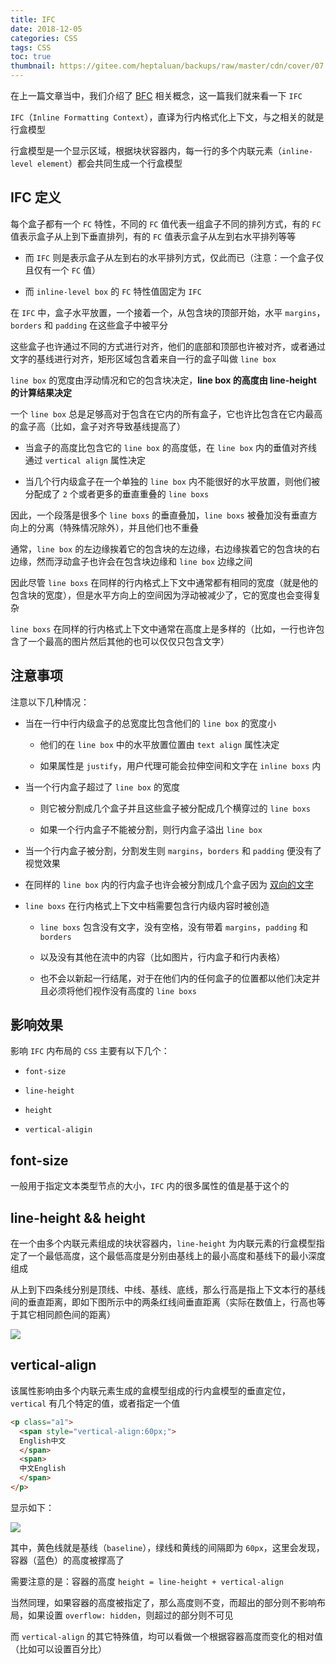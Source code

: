```yaml
---
title: IFC
date: 2018-12-05
categories: CSS
tags: CSS
toc: true
thumbnail: https://gitee.com/heptaluan/backups/raw/master/cdn/cover/07.jpg
---
```


在上一篇文章当中，我们介绍了 [BFC](https://heptaluan.github.io/2018/12/03/CSS/06/) 相关概念，这一篇我们就来看一下 `IFC`

`IFC`（`Inline Formatting Context`），直译为行内格式化上下文，与之相关的就是行盒模型

行盒模型是一个显示区域，根据块状容器内，每一行的多个内联元素（`inline-level element`）都会共同生成一个行盒模型

<!--more-->

## IFC 定义

每个盒子都有一个 `FC` 特性，不同的 `FC` 值代表一组盒子不同的排列方式，有的 `FC` 值表示盒子从上到下垂直排列，有的 `FC` 值表示盒子从左到右水平排列等等

* 而 `IFC` 则是表示盒子从左到右的水平排列方式，仅此而已（注意：一个盒子仅且仅有一个 `FC` 值）

* 而 `inline-level box` 的 `FC` 特性值固定为 `IFC`

在 `IFC` 中，盒子水平放置，一个接着一个，从包含块的顶部开始，水平 `margins`，`borders` 和 `padding` 在这些盒子中被平分

这些盒子也许通过不同的方式进行对齐，他们的底部和顶部也许被对齐，或者通过文字的基线进行对齐，矩形区域包含着来自一行的盒子叫做 `line box`

`line box` 的宽度由浮动情况和它的包含块决定，**line box 的高度由 line-height 的计算结果决定**

一个 `line box` 总是足够高对于包含在它内的所有盒子，它也许比包含在它内最高的盒子高（比如，盒子对齐导致基线提高了）

* 当盒子的高度比包含它的 `line box` 的高度低，在 `line box` 内的垂值对齐线通过 `vertical align` 属性决定

* 当几个行内级盒子在一个单独的 `line box` 内不能很好的水平放置，则他们被分配成了 `2` 个或者更多的垂直重叠的 `line boxs`

因此，一个段落是很多个 `line boxs` 的垂直叠加，`line boxs` 被叠加没有垂直方向上的分离（特殊情况除外），并且他们也不重叠

通常，`line box` 的左边缘挨着它的包含块的左边缘，右边缘挨着它的包含块的右边缘，然而浮动盒子也许会在包含块边缘和 `line box` 边缘之间

因此尽管 `line boxs` 在同样的行内格式上下文中通常都有相同的宽度（就是他的包含块的宽度），但是水平方向上的空间因为浮动被减少了，它的宽度也会变得复杂

`line boxs` 在同样的行内格式上下文中通常在高度上是多样的（比如，一行也许包含了一个最高的图片然后其他的也可以仅仅只包含文字）

## 注意事项

注意以下几种情况：

* 当在一行中行内级盒子的总宽度比包含他们的 `line box` 的宽度小

  * 他们的在 `line box` 中的水平放置位置由 `text align` 属性决定
  
  * 如果属性是 `justify`，用户代理可能会拉伸空间和文字在 `inline boxs` 内

* 当一个行内盒子超过了 `line box` 的宽度
  
  * 则它被分割成几个盒子并且这些盒子被分配成几个横穿过的 `line boxs`
  
  * 如果一个行内盒子不能被分割，则行内盒子溢出 `line box`

* 当一个行内盒子被分割，分割发生则 `margins`，`borders` 和 `padding` 便没有了视觉效果

* 在同样的 `line box` 内的行内盒子也许会被分割成几个盒子因为 [双向的文字](https://www.w3.org/TR/2011/REC-CSS2-20110607/visuren.html#direction)

* `line boxs` 在行内格式上下文中档需要包含行内级内容时被创造

  * `line boxs` 包含没有文字，没有空格，没有带着 `margins`，`padding` 和 `borders`
  
  * 以及没有其他在流中的内容（比如图片，行内盒子和行内表格）
  
  * 也不会以新起一行结尾，对于在他们内的任何盒子的位置都以他们决定并且必须将他们视作没有高度的 `line boxs`






## 影响效果

影响 `IFC` 内布局的 `CSS` 主要有以下几个：

* `font-size`

* `line-height`

* `height`

* `vertical-aligin`






## font-size

一般用于指定文本类型节点的大小，`IFC` 内的很多属性的值是基于这个的




## line-height && height

在一个由多个内联元素组成的块状容器内，`line-height` 为内联元素的行盒模型指定了一个最低高度，这个最低高度是分别由基线上的最小高度和基线下的最小深度组成

从上到下四条线分别是顶线、中线、基线、底线，那么行高是指上下文本行的基线间的垂直距离，即如下图所示中的两条红线间垂直距离（实际在数值上，行高也等于其它相同颜色间的距离）

![](https://gitee.com/heptaluan/backups/raw/master/cdn/css/01.png)



## vertical-align

该属性影响由多个内联元素生成的盒模型组成的行内盒模型的垂直定位，`vertical` 有几个特定的值，或者指定一个值

```html
<p class="a1">
  <span style="vertical-align:60px;">
  English中文
  </span>
  <span>
  中文English
  </span>
</p>
```

显示如下：

![](https://gitee.com/heptaluan/backups/raw/master/cdn/css/07.png)

其中，黄色线就是基线（`baseline`），绿线和黄线的间隔即为 `60px`，这里会发现，容器（蓝色）的高度被撑高了

需要注意的是：容器的高度 `height = line-height + vertical-align`

当然同理，如果容器的高度被指定了，那么高度则不变，而超出的部分则不影响布局，如果设置 `overflow: hidden`，则超过的部分则不可见

而 `vertical-align` 的其它特殊值，均可以看做一个根据容器高度而变化的相对值（比如可以设置百分比）





